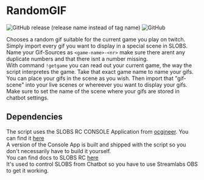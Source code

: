 # RandomGIF

![GitHub release (release name instead of tag name)](https://img.shields.io/github/v/release/dustydiamond/SL-Chatbot-Random-Gif-Plugin?include_prereleases&sort=date) ![GitHub](https://img.shields.io/github/license/DustyDiamond/SL-Chatbot-Random-Gif-Plugin)

Chooses a random gif suitable for the current game you play on twitch.  
Simply import every gif you want to display in a special scene in SLOBS.  Name your Gif-Sources as `<game-name>-<nr>` make sure there arent any duplicate numbers and that there isnt a number missing.  
With command `!getgame` you can read out your current game, the way the script interpretes the game. Take that exact game name to name your gifs. You can place your gifs in the scene as you wish. Then import that "gif-scene" into your live scenes or whereever you want to display your gifs. Make sure to set the name of the scene where your gifs are stored in chatbot settings.  

## Dependencies  

The script uses the SLOBS RC CONSOLE Application from [ocgineer](https://github.com/ocgineer). You can find it [here](https://github.com/ocgineer/SLOBS-RC-CONSOLE)  
A version of the Console App is built and shipped with the script so you don't necessarily have to build it yourself.  
You can find docs to SLOBS RC [here](https://ocgineer.com/sl/chatbot/slobsremote.html)  
It's used to control SLOBS from Chatbot so you have to use Streamlabs OBS to get it working.  
